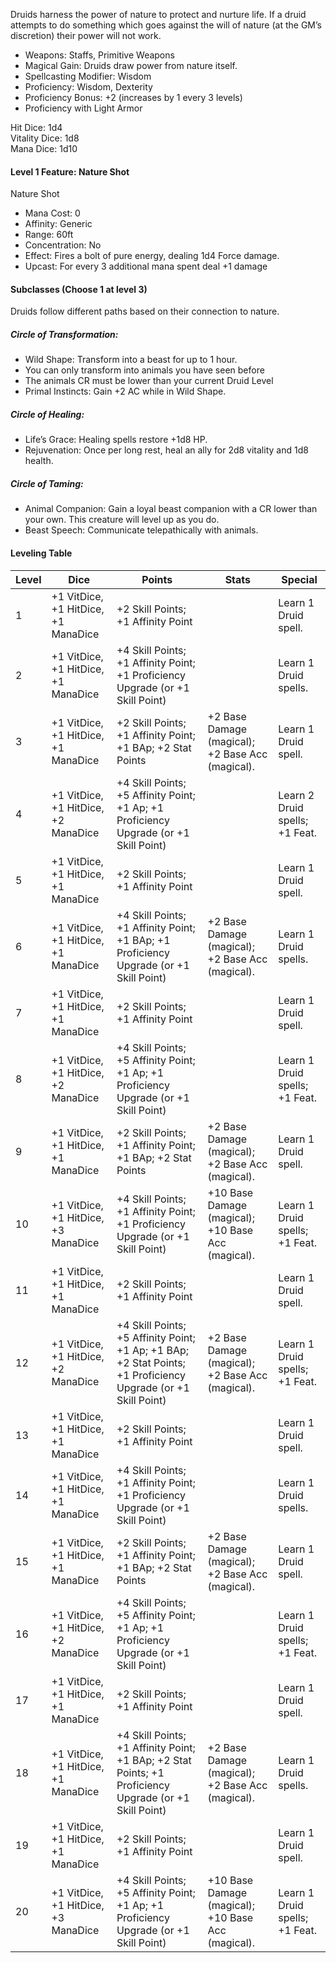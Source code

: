 Druids harness the power of nature to protect and nurture life. If a druid attempts to do something which goes against the will of nature (at the GM’s discretion) their power will not work. 

- Weapons: Staffs, Primitive Weapons
- Magical Gain: Druids draw power from nature itself.
- Spellcasting Modifier: Wisdom
- Proficiency: Wisdom, Dexterity
- Proficiency Bonus: +2 (increases by 1 every 3 levels)
- Proficiency with Light Armor

Hit Dice: 1d4  
Vitality Dice: 1d8  
Mana Dice: 1d10
#### Level 1 Feature: Nature Shot
Nature Shot
- Mana Cost: 0
- Affinity: Generic
- Range: 60ft
- Concentration: No
- Effect: Fires a bolt of pure energy, dealing 1d4 Force damage.
- Upcast: For every 3 additional mana spent deal +1 damage
#### Subclasses (Choose 1 at level 3)
Druids follow different paths based on their connection to nature.
##### Circle of Transformation:
- Wild Shape: Transform into a beast for up to 1 hour. 
- You can only transform into animals you have seen before
- The animals CR must be lower than your current Druid Level
- Primal Instincts: Gain +2 AC while in Wild Shape.
 ##### Circle of Healing:
- Life’s Grace: Healing spells restore +1d8 HP.
- Rejuvenation: Once per long rest, heal an ally for 2d8 vitality and 1d8 health.
 ##### Circle of Taming:
- Animal Companion: Gain a loyal beast companion with a CR lower than your own. This creature will level up as you do. 
- Beast Speech: Communicate telepathically with animals.
#### Leveling Table
| Level | Dice                                | Points                                                                                                        | Stats                                              | Special                        |
| ----- | ----------------------------------- | ------------------------------------------------------------------------------------------------------------- | -------------------------------------------------- | ------------------------------ |
| 1     | +1 VitDice, +1 HitDice, +1 ManaDice | +2 Skill Points; +1 Affinity Point                                                                            |                                                    | Learn 1 Druid spell.           |
| 2     | +1 VitDice, +1 HitDice, +1 ManaDice | +4 Skill Points; +1 Affinity Point; +1 Proficiency Upgrade (or +1 Skill Point)                                |                                                    | Learn 1 Druid spells.          |
| 3     | +1 VitDice, +1 HitDice, +1 ManaDice | +2 Skill Points; +1 Affinity Point; +1 BAp; +2 Stat Points                                                    | +2 Base Damage (magical); +2 Base Acc (magical).   | Learn 1 Druid spell.           |
| 4     | +1 VitDice, +1 HitDice, +2 ManaDice | +4 Skill Points; +5 Affinity Point; +1 Ap; +1 Proficiency Upgrade (or +1 Skill Point)                         |                                                    | Learn 2 Druid spells; +1 Feat. |
| 5     | +1 VitDice, +1 HitDice, +1 ManaDice | +2 Skill Points; +1 Affinity Point                                                                            |                                                    | Learn 1 Druid spell.           |
| 6     | +1 VitDice, +1 HitDice, +1 ManaDice | +4 Skill Points; +1 Affinity Point; +1 BAp; +1 Proficiency Upgrade (or +1 Skill Point)                        | +2 Base Damage (magical); +2 Base Acc (magical).   | Learn 1 Druid spells.          |
| 7     | +1 VitDice, +1 HitDice, +1 ManaDice | +2 Skill Points; +1 Affinity Point                                                                            |                                                    | Learn 1 Druid spell.           |
| 8     | +1 VitDice, +1 HitDice, +2 ManaDice | +4 Skill Points; +5 Affinity Point; +1 Ap; +1 Proficiency Upgrade (or +1 Skill Point)                         |                                                    | Learn 1 Druid spells; +1 Feat. |
| 9     | +1 VitDice, +1 HitDice, +1 ManaDice | +2 Skill Points; +1 Affinity Point; +1 BAp; +2 Stat Points                                                    | +2 Base Damage (magical); +2 Base Acc (magical).   | Learn 1 Druid spell.           |
| 10    | +1 VitDice, +1 HitDice, +3 ManaDice | +4 Skill Points; +1 Affinity Point; +1 Proficiency Upgrade (or +1 Skill Point)                                | +10 Base Damage (magical); +10 Base Acc (magical). | Learn 1 Druid spells; +1 Feat. |
| 11    | +1 VitDice, +1 HitDice, +1 ManaDice | +2 Skill Points; +1 Affinity Point                                                                            |                                                    | Learn 1 Druid spell.           |
| 12    | +1 VitDice, +1 HitDice, +2 ManaDice | +4 Skill Points; +5 Affinity Point; +1 Ap; +1 BAp; +2 Stat Points; +1 Proficiency Upgrade (or +1 Skill Point) | +2 Base Damage (magical); +2 Base Acc (magical).   | Learn 1 Druid spells; +1 Feat. |
| 13    | +1 VitDice, +1 HitDice, +1 ManaDice | +2 Skill Points; +1 Affinity Point                                                                            |                                                    | Learn 1 Druid spell.           |
| 14    | +1 VitDice, +1 HitDice, +1 ManaDice | +4 Skill Points; +1 Affinity Point; +1 Proficiency Upgrade (or +1 Skill Point)                                |                                                    | Learn 1 Druid spells.          |
| 15    | +1 VitDice, +1 HitDice, +1 ManaDice | +2 Skill Points; +1 Affinity Point; +1 BAp; +2 Stat Points                                                    | +2 Base Damage (magical); +2 Base Acc (magical).   | Learn 1 Druid spell.           |
| 16    | +1 VitDice, +1 HitDice, +2 ManaDice | +4 Skill Points; +5 Affinity Point; +1 Ap; +1 Proficiency Upgrade (or +1 Skill Point)                         |                                                    | Learn 1 Druid spells; +1 Feat. |
| 17    | +1 VitDice, +1 HitDice, +1 ManaDice | +2 Skill Points; +1 Affinity Point                                                                            |                                                    | Learn 1 Druid spell.           |
| 18    | +1 VitDice, +1 HitDice, +1 ManaDice | +4 Skill Points; +1 Affinity Point; +1 BAp; +2 Stat Points; +1 Proficiency Upgrade (or +1 Skill Point)        | +2 Base Damage (magical); +2 Base Acc (magical).   | Learn 1 Druid spells.          |
| 19    | +1 VitDice, +1 HitDice, +1 ManaDice | +2 Skill Points; +1 Affinity Point                                                                            |                                                    | Learn 1 Druid spell.           |
| 20    | +1 VitDice, +1 HitDice, +3 ManaDice | +4 Skill Points; +5 Affinity Point; +1 Ap; +1 Proficiency Upgrade (or +1 Skill Point)                         | +10 Base Damage (magical); +10 Base Acc (magical). | Learn 1 Druid spells; +1 Feat. |
